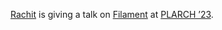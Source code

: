 [Rachit][rachit] is giving a talk on [Filament][] at [PLARCH ’23][plarch].

[rachit]: https://rachit.pl
[filament]: https://filamenthdl.com
[plarch]: https://pldi23.sigplan.org/home/plarch-2023#event-overview
